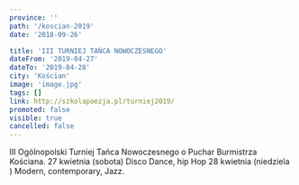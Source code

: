 ```yaml
---
province: ''
path: '/koscian-2019'
date: '2018-09-26'

title: 'III TURNIEJ TAŃCA NOWOCZESNEGO'
dateFrom: '2019-04-27'
dateTo: '2019-04-28'
city: 'Kościan'
image: 'image.jpg'
tags: []
link: http://szkolapoezja.pl/turniej2019/
promoted: false
visible: true
cancelled: false
---
```

III Ogólnopolski Turniej Tańca Nowoczesnego o Puchar Burmistrza Kościana.
27 kwietnia (sobota) Disco Dance, hip Hop 28 kwietnia (niedziela ) Modern, contemporary, Jazz. 